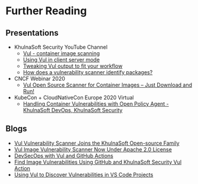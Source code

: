 # Further Reading

## Presentations
- KhulnaSoft Security YouTube Channel
    - [Vul - container image scanning][intro]
    - [Using Vul in client server mode][server]
    - [Tweaking Vul output to fit your workflow][tweaking]
    - [How does a vulnerability scanner identify packages?][identify]
- CNCF Webinar 2020
    - [Vul Open Source Scanner for Container Images – Just Download and Run!][cncf]
- KubeCon + CloudNativeCon Europe 2020 Virtual
    - [Handling Container Vulnerabilities with Open Policy Agent - KhulnaSoft DevOps, KhulnaSoft Security][kubecon]
  
## Blogs
- [Vul Vulnerability Scanner Joins the KhulnaSoft Open-source Family][join]
- [Vul Image Vulnerability Scanner Now Under Apache 2.0 License][license]
- [DevSecOps with Vul and GitHub Actions][actions]
- [Find Image Vulnerabilities Using GitHub and KhulnaSoft Security Vul Action][actions2]
- [Using Vul to Discover Vulnerabilities in VS Code Projects][vscode]


[intro]: https://www.youtube.com/watch?v=AzOBGm7XxOA
[cncf]: https://www.youtube.com/watch?v=XnYxX9uueoQ
[server]: https://www.youtube.com/watch?v=tNQ-VlahtYM
[kubecon]: https://www.youtube.com/watch?v=WKE2XNZ2zr4
[identify]: https://www.youtube.com/watch?v=PaMnzeHBa8M
[tweaking]: https://www.youtube.com/watch?v=wFIGUjcRLnU

[join]: https://blog.khulnasoft.com/vul-vulnerability-scanner-joins-aqua-family
[license]: https://blog.khulnasoft.com/vul-open-source-vulnerability-scanner-apache2.0-license
[actions]: https://blog.khulnasoft.com/devsecops-with-vul-github-actions
[actions2]: https://blog.khulnasoft.com/github-vulnerability-scanner-vul
[vscode]: https://blog.khulnasoft.com/vul-open-source-vulnerability-scanner-vs-code
